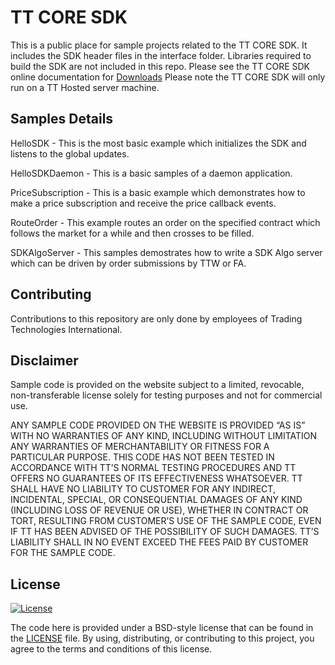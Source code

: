 # TT CORE SDK

This is a public place for sample projects related to the TT CORE SDK. It includes the SDK header files in the interface folder. Libraries required to build the SDK are not included in this repo. Please see the TT CORE SDK online documentation for [Downloads](https://library.tradingtechnologies.com/tt-core-sdk/gs-developer-support.html#download-packages)
Please note the TT CORE SDK will only run on a TT Hosted server machine. 

## Samples Details
HelloSDK - This is the most basic example which initializes the SDK and listens to the global updates. 

HelloSDKDaemon - This is a basic samples of a daemon application.

PriceSubscription - This is a basic example which demonstrates how to make a price subscription and receive the price callback events.

RouteOrder - This example routes an order on the specified contract which follows the market for a while and then crosses to be filled.

SDKAlgoServer - This samples demostrates how to write a SDK Algo server which can be driven by order submissions by TTW or FA.


## Contributing
Contributions to this repository are only done by employees of Trading Technologies International.  

## Disclaimer
Sample code is provided on the website subject to a limited, revocable, non-transferable license solely for testing purposes and not for commercial use.

ANY SAMPLE CODE PROVIDED ON THE WEBSITE IS PROVIDED “AS IS” WITH NO WARRANTIES OF ANY KIND, INCLUDING WITHOUT LIMITATION ANY WARRANTIES OF MERCHANTABILITY OR FITNESS FOR A PARTICULAR PURPOSE. THIS CODE HAS NOT BEEN TESTED IN ACCORDANCE WITH TT’S NORMAL TESTING PROCEDURES AND TT OFFERS NO GUARANTEES OF ITS EFFECTIVENESS WHATSOEVER. TT SHALL HAVE NO LIABILITY TO CUSTOMER FOR ANY INDIRECT, INCIDENTAL, SPECIAL, OR CONSEQUENTIAL DAMAGES OF ANY KIND (INCLUDING LOSS OF REVENUE OR USE), WHETHER IN CONTRACT OR TORT, RESULTING FROM CUSTOMER’S USE OF THE SAMPLE CODE, EVEN IF TT HAS BEEN ADVISED OF THE POSSIBILITY OF SUCH DAMAGES. TT’S LIABILITY SHALL IN NO EVENT EXCEED THE FEES PAID BY CUSTOMER FOR THE SAMPLE CODE.

## License
[![License](https://img.shields.io/badge/License-BSD%203--Clause-blue.svg)](https://opensource.org/licenses/BSD-3-Clause)

The code here is provided under a BSD-style license that can be found in the [LICENSE](LICENSE) file. By using, distributing, or contributing to this project, you agree to the terms and conditions of this license.
